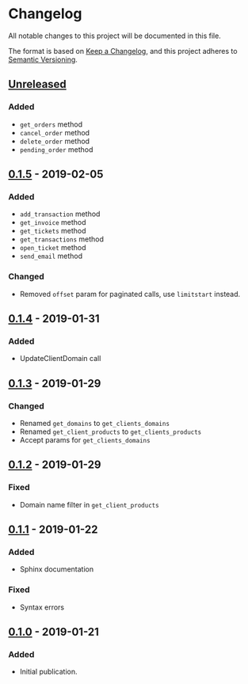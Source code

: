 # Changelog
All notable changes to this project will be documented in this file.

The format is based on [Keep a Changelog],
and this project adheres to [Semantic Versioning].

## [Unreleased]
### Added
- `get_orders` method
- `cancel_order` method
- `delete_order` method
- `pending_order` method

## [0.1.5] - 2019-02-05
### Added
- `add_transaction` method
- `get_invoice` method
- `get_tickets` method
- `get_transactions` method
- `open_ticket` method
- `send_email` method

### Changed
- Removed `offset` param for paginated calls, use `limitstart` instead.

## [0.1.4] - 2019-01-31
### Added
- UpdateClientDomain call

## [0.1.3] - 2019-01-29
### Changed
- Renamed `get_domains` to `get_clients_domains`
- Renamed `get_client_products` to `get_clients_products`
- Accept params for `get_clients_domains`

## [0.1.2] - 2019-01-29
### Fixed
- Domain name filter in `get_client_products`

## [0.1.1] - 2019-01-22
### Added
- Sphinx documentation

### Fixed
- Syntax errors

## [0.1.0] - 2019-01-21
### Added
- Initial publication.

[Keep a Changelog]: https://keepachangelog.com/en/1.0.0/
[Semantic Versioning]: https://semver.org/spec/v2.0.0.html
[Unreleased]: https://github.com/Smoose-bv/whmcspy
[0.1.5]: https://github.com/Smoose-bv/whmcspy/releases/tag/0.1.5
[0.1.4]: https://github.com/Smoose-bv/whmcspy/releases/tag/0.1.4
[0.1.3]: https://github.com/Smoose-bv/whmcspy/releases/tag/0.1.3
[0.1.2]: https://github.com/Smoose-bv/whmcspy/releases/tag/0.1.2
[0.1.1]: https://github.com/Smoose-bv/whmcspy/releases/tag/0.1.1
[0.1.0]: https://github.com/Smoose-bv/whmcspy/releases/tag/0.1.0

